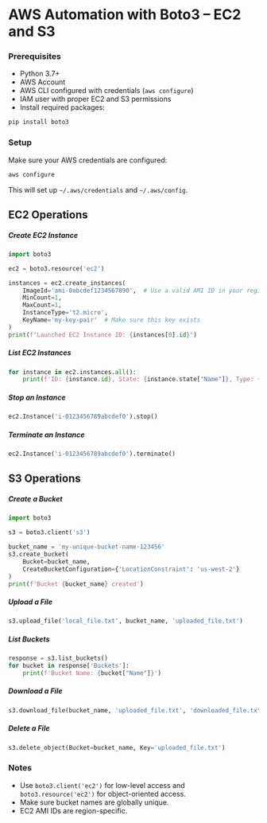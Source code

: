 # AWS Automation with Boto3 – EC2 and S3

### Prerequisites

* Python 3.7+
* AWS Account
* AWS CLI configured with credentials (`aws configure`)
* IAM user with proper EC2 and S3 permissions
* Install required packages:

```bash
pip install boto3
```

### Setup

Make sure your AWS credentials are configured:

```bash
aws configure
```

This will set up `~/.aws/credentials` and `~/.aws/config`.



## EC2 Operations

##### Create EC2 Instance

```python
import boto3

ec2 = boto3.resource('ec2')

instances = ec2.create_instances(
    ImageId='ami-0abcdef1234567890',  # Use a valid AMI ID in your region
    MinCount=1,
    MaxCount=1,
    InstanceType='t2.micro',
    KeyName='my-key-pair'  # Make sure this key exists
)
print(f"Launched EC2 Instance ID: {instances[0].id}")
```

##### List EC2 Instances

```python
for instance in ec2.instances.all():
    print(f'ID: {instance.id}, State: {instance.state["Name"]}, Type: {instance.instance_type}')
```

##### Stop an Instance

```python
ec2.Instance('i-0123456789abcdef0').stop()
```

##### Terminate an Instance

```python
ec2.Instance('i-0123456789abcdef0').terminate()
```



## S3 Operations

##### Create a Bucket

```python
import boto3

s3 = boto3.client('s3')

bucket_name = 'my-unique-bucket-name-123456'
s3.create_bucket(
    Bucket=bucket_name,
    CreateBucketConfiguration={'LocationConstraint': 'us-west-2'}
)
print(f'Bucket {bucket_name} created')
```

##### Upload a File

```python
s3.upload_file('local_file.txt', bucket_name, 'uploaded_file.txt')
```

##### List Buckets

```python
response = s3.list_buckets()
for bucket in response['Buckets']:
    print(f'Bucket Name: {bucket["Name"]}')
```

##### Download a File

```python
s3.download_file(bucket_name, 'uploaded_file.txt', 'downloaded_file.txt')
```

##### Delete a File

```python
s3.delete_object(Bucket=bucket_name, Key='uploaded_file.txt')
```



### Notes

* Use `boto3.client('ec2')` for low-level access and `boto3.resource('ec2')` for object-oriented access.
* Make sure bucket names are globally unique.
* EC2 AMI IDs are region-specific.
